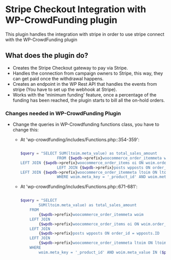 # Stripe Checkout Integration with WP-CrowdFunding plugin

This plugin handles the integration with stripe in order to use stripe connect with the WP-CrowdFunding plugin

## What does the plugin do?

- Creates the Stripe Checkout gateway to pay via Stripe.
- Handles the connection from campaign owners to Stripe, this way, they can get paid once the withdrawal happens.
- Creates an endpoint in the WP Rest API that handles the events from stripe (You have to set up the webhook at Stripe).
- Works with the 'minimum funding' feature, once a percentage of the funding has been reached, the plugin starts to bill all the on-hold orders.

### Changes needed in WP-CrowdFunding Plugin

- Change the queries in WP-Crowdfunding functions class, you have to change this:

  - At 'wp-crowdfunding/includes/Functions.php::354-359':

    ```php

    $query = "SELECT SUM(ltoim.meta_value) as total_sales_amount
                    FROM {$wpdb->prefix}woocommerce_order_itemmeta woim
    LEFT JOIN {$wpdb->prefix}woocommerce_order_items oi ON woim.order_item_id = oi.order_item_id
                    LEFT JOIN {$wpdb->prefix}posts wpposts ON order_id = wpposts.ID
    LEFT JOIN {$wpdb->prefix}woocommerce_order_itemmeta ltoim ON ltoim.order_item_id = oi.order_item_id AND ltoim.meta_key = '_line_total'
                    WHERE woim.meta_key = '_product_id' AND woim.meta_value IN ($placeholders) AND (wpposts.post_status = 'wc-processing' OR wpposts.post_status = 'wc-completed' OR wpposts.post_status = 'wc-on-hold') ;";

    ```

  - At 'wp-crowdfunding/includes/Functions.php::671-681':

    ```php

    $query = "SELECT
            SUM(ltoim.meta_value) as total_sales_amount
        FROM
            {$wpdb->prefix}woocommerce_order_itemmeta woim
        LEFT JOIN
            {$wpdb->prefix}woocommerce_order_items oi ON woim.order_item_id = oi.order_item_id
        LEFT JOIN
            {$wpdb->prefix}posts wpposts ON order_id = wpposts.ID
        LEFT JOIN
            {$wpdb->prefix}woocommerce_order_itemmeta ltoim ON ltoim.order_item_id = oi.order_item_id AND ltoim.meta_key = '_line_total'
        WHERE
            woim.meta_key = '_product_id' AND woim.meta_value IN ($placeholders) AND (wpposts.post_status = 'wc-processing' OR wpposts.post_status = 'wc-completed' OR wpposts.post_status = 'wc-on-hold') ;";

    ```
